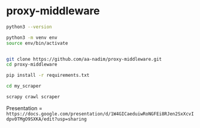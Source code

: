 # proxy-middleware

```bash
python3 --version

python3 -m venv env
source env/bin/activate


git clone https://github.com/aa-nadim/proxy-middleware.git
cd proxy-middleware

pip install -r requirements.txt

cd my_scraper

scrapy crawl scraper


```


Presentation = `https://docs.google.com/presentation/d/1W4GICaeduiwRoNGFEi8RJen2SxXcvIdpv0TMgO9SXKA/edit?usp=sharing`